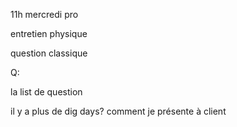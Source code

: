 11h mercredi pro 

entretien physique

question classique


Q:

la list de question

il y a plus de dig days?
comment je présente à client 